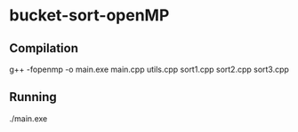 # bucket-sort-openMP

## Compilation
g++ -fopenmp -o main.exe main.cpp utils.cpp sort1.cpp sort2.cpp sort3.cpp

## Running
./main.exe <threads> <buckets> <algorithm>
